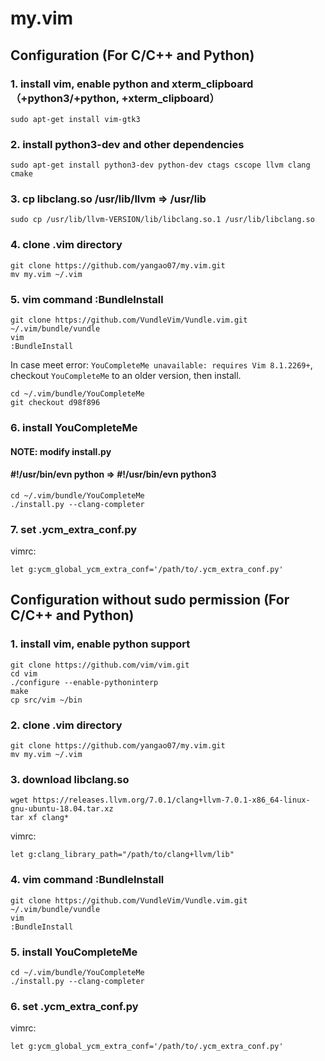 # my.vim
## Configuration (For C/C++ and Python)
### 1. install vim, enable python and xterm_clipboard（+python3/+python, +xterm_clipboard）
```
sudo apt-get install vim-gtk3
```
### 2. install python3-dev and other dependencies
```
sudo apt-get install python3-dev python-dev ctags cscope llvm clang cmake
```
### 3. cp libclang.so /usr/lib/llvm => /usr/lib
```
sudo cp /usr/lib/llvm-VERSION/lib/libclang.so.1 /usr/lib/libclang.so
```
### 4. clone .vim directory
```
git clone https://github.com/yangao07/my.vim.git
mv my.vim ~/.vim
```
### 5. vim command :BundleInstall
```
git clone https://github.com/VundleVim/Vundle.vim.git ~/.vim/bundle/vundle
vim
:BundleInstall
```
In case meet error: `YouCompleteMe unavailable: requires Vim 8.1.2269+`, checkout `YouCompleteMe` to an older version, then install.
```
cd ~/.vim/bundle/YouCompleteMe
git checkout d98f896
```
### 6. install YouCompleteMe
#### NOTE: modify install.py 
#### #!/usr/bin/evn python => #!/usr/bin/evn python3
```
cd ~/.vim/bundle/YouCompleteMe
./install.py --clang-completer
```
### 7. set .ycm_extra_conf.py
vimrc:
```
let g:ycm_global_ycm_extra_conf='/path/to/.ycm_extra_conf.py'
```
## Configuration without sudo permission (For C/C++ and Python)
### 1. install vim, enable python support
```
git clone https://github.com/vim/vim.git
cd vim
./configure --enable-pythoninterp
make
cp src/vim ~/bin
```
### 2. clone .vim directory
```
git clone https://github.com/yangao07/my.vim.git
mv my.vim ~/.vim
```
### 3. download libclang.so
```
wget https://releases.llvm.org/7.0.1/clang+llvm-7.0.1-x86_64-linux-gnu-ubuntu-18.04.tar.xz
tar xf clang*
```
vimrc:
```
let g:clang_library_path="/path/to/clang+llvm/lib"
```
### 4. vim command :BundleInstall
```
git clone https://github.com/VundleVim/Vundle.vim.git ~/.vim/bundle/vundle
vim
:BundleInstall
```
### 5. install YouCompleteMe
```
cd ~/.vim/bundle/YouCompleteMe
./install.py --clang-completer
```
### 6. set .ycm_extra_conf.py
vimrc:
```
let g:ycm_global_ycm_extra_conf='/path/to/.ycm_extra_conf.py'
```
